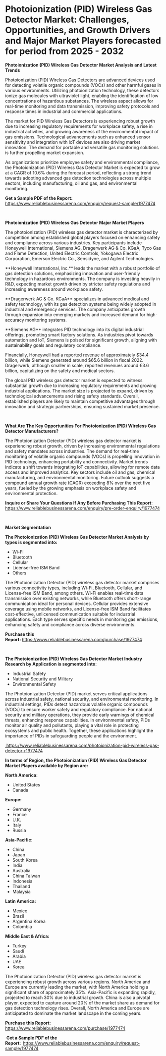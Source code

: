 <p><h1>Photoionization (PID) Wireless Gas Detector Market: Challenges, Opportunities, and Growth Drivers and Major Market Players forecasted for period from 2025 - 2032</h1></p><p><strong>Photoionization (PID) Wireless Gas Detector Market Analysis and Latest Trends</strong></p>
<p><p>Photoionization (PID) Wireless Gas Detectors are advanced devices used for detecting volatile organic compounds (VOCs) and other harmful gases in various environments. Utilizing photoionization technology, these detectors ionize gas molecules with ultraviolet light, enabling the identification of low concentrations of hazardous substances. The wireless aspect allows for real-time monitoring and data transmission, improving safety protocols and response times in industrial and commercial applications.</p><p>The market for PID Wireless Gas Detectors is experiencing robust growth due to increasing regulatory requirements for workplace safety, a rise in industrial activities, and growing awareness of the environmental impact of gas emissions. Technological advancements such as enhanced sensor sensitivity and integration with IoT devices are also driving market innovation. The demand for portable and versatile gas monitoring solutions is further propelling market expansion. </p><p>As organizations prioritize employee safety and environmental compliance, the Photoionization (PID) Wireless Gas Detector Market is expected to grow at a CAGR of 10.6% during the forecast period, reflecting a strong trend towards adopting advanced gas detection technologies across multiple sectors, including manufacturing, oil and gas, and environmental monitoring.</p></p>
<p><strong>Get a Sample PDF of the Report:&nbsp;</strong> <a href="https://www.reliablebusinessarena.com/enquiry/request-sample/1977474?utm_campaign=3258&utm_medium=2&utm_source=Github&utm_content=ia&utm_term=12042025&utm_id=photoionization-pid-wireless-gas-detector">https://www.reliablebusinessarena.com/enquiry/request-sample/1977474</a></p>
<p>&nbsp;</p>
<p><strong>Photoionization (PID) Wireless Gas Detector Major Market Players</strong></p>
<p><p>The photoionization (PID) wireless gas detector market is characterized by competition among established global players focused on enhancing safety and compliance across various industries. Key participants include Honeywell International, Siemens AG, Dragerwerk AG & Co. KGaA, Tyco Gas and Flame Detection, United Electric Controls, Yokogawa Electric Corporation, Emerson Electric Co., Sensidyne, and Agilent Technologies.</p><p>**Honeywell International, Inc.** leads the market with a robust portfolio of gas detection solutions, emphasizing innovation and user-friendly technology in hazardous environments. The company is investing heavily in R&D, expecting market growth driven by stricter safety regulations and increasing awareness around workplace safety.</p><p>**Dragerwerk AG & Co. KGaA** specializes in advanced medical and safety technology, with its gas detection systems being widely adopted in industrial and emergency services. The company anticipates growth through expansion into emerging markets and increased demand for high-accuracy monitoring systems.</p><p>**Siemens AG** integrates PID technology into its digital industrial offerings, promoting smart factory solutions. As industries pivot towards automation and IoT, Siemens is poised for significant growth, aligning with sustainability goals and regulatory compliance.</p><p>Financially, Honeywell had a reported revenue of approximately $34.4 billion, while Siemens generated around $65.6 billion in fiscal 2022. Dragerwerk, although smaller in scale, reported revenues around €3.6 billion, capitalizing on the safety and medical sectors.</p><p>The global PID wireless gas detector market is expected to witness substantial growth due to increasing regulatory requirements and growing industrial applications. The market size is projected to expand, driven by technological advancements and rising safety standards. Overall, established players are likely to maintain competitive advantages through innovation and strategic partnerships, ensuring sustained market presence.</p></p>
<p>&nbsp;</p>
<p><strong>What Are The Key Opportunities For Photoionization (PID) Wireless Gas Detector Manufacturers?</strong></p>
<p><p>The Photoionization Detector (PID) wireless gas detector market is experiencing robust growth, driven by increasing environmental regulations and safety mandates across industries. The demand for real-time monitoring of volatile organic compounds (VOCs) is propelling innovation in PID technology, enhancing portability and connectivity. Market trends indicate a shift towards integrating IoT capabilities, allowing for remote data access and improved analytics. Key sectors include oil and gas, chemical manufacturing, and environmental monitoring. Future outlook suggests a compound annual growth rate (CAGR) exceeding 8% over the next five years, fueled by the growing emphasis on workplace safety and environmental protection.</p></p>
<p><strong>Inquire or Share Your Questions If Any Before Purchasing This Report:</strong> <a href="https://www.reliablebusinessarena.com/enquiry/pre-order-enquiry/1977474?utm_campaign=3258&utm_medium=2&utm_source=Github&utm_content=ia&utm_term=12042025&utm_id=photoionization-pid-wireless-gas-detector">https://www.reliablebusinessarena.com/enquiry/pre-order-enquiry/1977474</a></p>
<p>&nbsp;</p>
<p><strong>Market Segmentation</strong></p>
<p><strong>The Photoionization (PID) Wireless Gas Detector Market Analysis by types is segmented into:</strong></p>
<p><ul><li>Wi-Fi</li><li>Bluetooth</li><li>Cellular</li><li>License-free ISM Band</li><li>Others</li></ul></p>
<p><p>The Photoionization Detector (PID) wireless gas detector market comprises various connectivity types, including Wi-Fi, Bluetooth, Cellular, and License-free ISM Band, among others. Wi-Fi enables real-time data transmission over existing networks, while Bluetooth offers short-range communication ideal for personal devices. Cellular provides extensive coverage using mobile networks, and License-free ISM Band facilitates cost-effective, unlicensed communication suitable for industrial applications. Each type serves specific needs in monitoring gas emissions, enhancing safety and compliance across diverse environments.</p></p>
<p><strong>Purchase this Report:&nbsp;</strong><a href="https://www.reliablebusinessarena.com/purchase/1977474?utm_campaign=3258&utm_medium=2&utm_source=Github&utm_content=ia&utm_term=12042025&utm_id=photoionization-pid-wireless-gas-detector">https://www.reliablebusinessarena.com/purchase/1977474</a></p>
<p>&nbsp;</p>
<p><strong>The Photoionization (PID) Wireless Gas Detector Market Industry Research by Application is segmented into:</strong></p>
<p><ul><li>Industrial Safety</li><li>National Security and Military</li><li>Environmental Safety</li></ul></p>
<p><p>The Photoionization Detector (PID) market serves critical applications across industrial safety, national security, and environmental monitoring. In industrial settings, PIDs detect hazardous volatile organic compounds (VOCs) to ensure worker safety and regulatory compliance. For national security and military operations, they provide early warnings of chemical threats, enhancing response capabilities. In environmental safety, PIDs monitor air quality and pollutants, playing a vital role in protecting ecosystems and public health. Together, these applications highlight the importance of PIDs in safeguarding people and the environment.</p></p>
<p><a href="https://www.reliablebusinessarena.com/photoionization-pid-wireless-gas-detector-r1977474?utm_campaign=3258&utm_medium=2&utm_source=Github&utm_content=ia&utm_term=12042025&utm_id=photoionization-pid-wireless-gas-detector">&nbsp;https://www.reliablebusinessarena.com/photoionization-pid-wireless-gas-detector-r1977474</a></p>
<p><strong>In terms of Region, the Photoionization (PID) Wireless Gas Detector Market Players available by Region are:</strong></p>
<p>
    <p> <strong> North America: </strong>
        <ul>
            <li>United States</li>
            <li>Canada</li>
        </ul>
        </p> 
    <p> <strong> Europe: </strong>
        <ul>
            <li>Germany</li>
            <li>France</li>
            <li>U.K.</li>
            <li>Italy</li>
            <li>Russia</li>
        </ul>
        </p> 
    <p> <strong> Asia-Pacific: </strong>
        <ul>
            <li>China</li>
            <li>Japan</li>
            <li>South Korea</li>
            <li>India</li>
            <li>Australia</li>
            <li>China Taiwan</li>
            <li>Indonesia</li>
            <li>Thailand</li>
            <li>Malaysia</li>
        </ul>
        </p> 
    <p> <strong> Latin America: </strong>
        <ul>
            <li>Mexico</li>
            <li>Brazil</li>
            <li>Argentina Korea</li>
            <li>Colombia</li>
        </ul>
        </p> 
    <p> <strong> Middle East & Africa: </strong>
        <ul>
            <li>Turkey</li>
            <li>Saudi</li>
            <li>Arabia</li>
            <li>UAE</li>
            <li>Korea</li>
        </ul>
    </p>
    </p>
<p><p>The Photoionization Detector (PID) wireless gas detector market is experiencing robust growth across various regions. North America and Europe are currently leading the market, with North America holding a significant share of approximately 35%. Asia-Pacific is expanding rapidly, projected to reach 30% due to industrial growth. China is also a pivotal player, expected to capture around 20% of the market share as demand for gas detection technology rises. Overall, North America and Europe are anticipated to dominate the market landscape in the coming years.</p></p>
<p><strong>Purchase this Report: </strong><a href="https://www.reliablebusinessarena.com/purchase/1977474?utm_campaign=3258&utm_medium=2&utm_source=Github&utm_content=ia&utm_term=12042025&utm_id=photoionization-pid-wireless-gas-detector">https://www.reliablebusinessarena.com/purchase/1977474</a></p>
<p>&nbsp;<strong>Get a Sample PDF of the Report:&nbsp;&nbsp;</strong><a href="https://www.reliablebusinessarena.com/enquiry/request-sample/1977474?utm_campaign=3258&utm_medium=2&utm_source=Github&utm_content=ia&utm_term=12042025&utm_id=photoionization-pid-wireless-gas-detector">https://www.reliablebusinessarena.com/enquiry/request-sample/1977474</a></p>
<p><strong></strong></p>
<p><p></p><p></p><p></p></p>